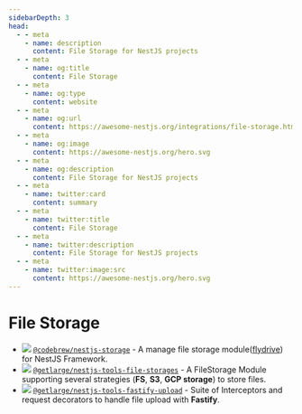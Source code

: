 ```yaml
---
sidebarDepth: 3
head:
  - - meta
    - name: description
      content: File Storage for NestJS projects
  - - meta
    - name: og:title
      content: File Storage
  - - meta
    - name: og:type
      content: website
  - - meta
    - name: og:url
      content: https://awesome-nestjs.org/integrations/file-storage.html
  - - meta
    - name: og:image
      content: https://awesome-nestjs.org/hero.svg
  - - meta
    - name: og:description
      content: File Storage for NestJS projects
  - - meta
    - name: twitter:card
      content: summary
  - - meta
    - name: twitter:title
      content: File Storage
  - - meta
    - name: twitter:description
      content: File Storage for NestJS projects
  - - meta
    - name: twitter:image:src
      content: https://awesome-nestjs.org/hero.svg
---
```


# File Storage

- ![](https://img.shields.io/github/stars/codebrewlab/nestjs-storage.svg?style=flat-square) [`@codebrew/nestjs-storage`](https://github.com/codebrewlab/nestjs-storage) - A manage file storage module([flydrive](https://github.com/Slynova-Org/flydrive)) for NestJS Framework.
- ![](https://img.shields.io/github/stars/getlarge/nestjs-tools.svg?style=flat-square) [`@getlarge/nestjs-tools-file-storages`](https://github.com/getlarge/nestjs-tools/blob/main/packages/file-storage) - A FileStorage Module supporting several strategies (**FS**, **S3**, **GCP storage**) to store files.
- ![](https://img.shields.io/github/stars/getlarge/nestjs-tools.svg?style=flat-square) [`@getlarge/nestjs-tools-fastify-upload`](https://github.com/getlarge/nestjs-tools/tree/main/packages/fastify-upload) - Suite of Interceptors and request decorators to handle file upload with **Fastify**.
